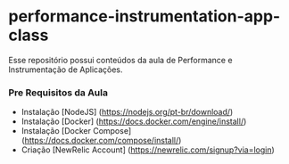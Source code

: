 # performance-instrumentation-app-class

Esse repositório possui conteúdos da aula de Performance e Instrumentação de Aplicações.

### Pre Requisitos da Aula
* Instalação [NodeJS] (https://nodejs.org/pt-br/download/)
* Instalação [Docker] (https://docs.docker.com/engine/install/)
* Instalação [Docker Compose] (https://docs.docker.com/compose/install/)
* Criação [NewRelic Account] (https://newrelic.com/signup?via=login)
